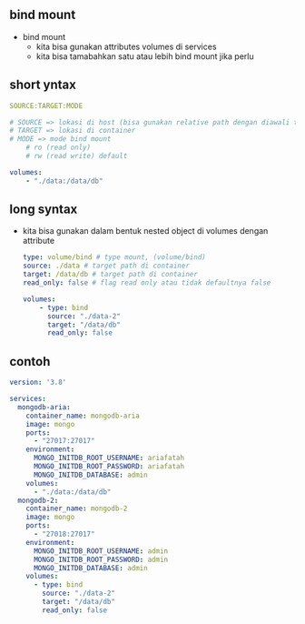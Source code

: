 ## bind mount
- bind mount
  - kita bisa gunakan attributes volumes di services
  - kita bisa tamabahkan satu atau lebih bind mount jika perlu

## short yntax
```yaml
SOURCE:TARGET:MODE

# SOURCE => lokasi di host (bisa gunakan relative path dengan diawali titik atau absolute path)
# TARGET => lokasi di container
# MODE => mode bind mount
    # ro (read only)
    # rw (read write) default

volumes:
    - "./data:/data/db"
```

## long syntax
- kita bisa gunakan dalam bentuk nested object di volumes dengan attribute
  ```yaml
  type: volume/bind # type mount, (volume/bind)
  source: ./data # target path di container
  target: /data/db # target path di container
  read_only: false # flag read only atau tidak defaultnya false

  volumes:
      - type: bind
        source: "./data-2"
        target: "/data/db"
        read_only: false
  ```

## contoh
```yaml
version: '3.8'

services:
  mongodb-aria:
    container_name: mongodb-aria
    image: mongo
    ports:
      - "27017:27017"
    environment:
      MONGO_INITDB_ROOT_USERNAME: ariafatah
      MONGO_INITDB_ROOT_PASSWORD: ariafatah
      MONGO_INITDB_DATABASE: admin
    volumes:
      - "./data:/data/db"
  mongodb-2:
    container_name: mongodb-2
    image: mongo
    ports:
      - "27018:27017"
    environment:
      MONGO_INITDB_ROOT_USERNAME: admin
      MONGO_INITDB_ROOT_PASSWORD: admin
      MONGO_INITDB_DATABASE: admin
    volumes:
      - type: bind
        source: "./data-2"
        target: "/data/db"
        read_only: false
```